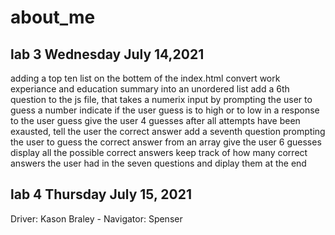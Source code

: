 # about_me
## lab 3 Wednesday July 14,2021
adding a top ten list on the bottem of the index.html
convert work experiance and education summary into an unordered list
add a 6th question to the js file, that takes a numerix input by prompting the user to guess a number
indicate if the user guess is to high or to low in a response to the user guess
give the user 4 guesses
after all attempts have been exausted, tell the user the correct answer
add a seventh question prompting the user to guess the correct answer from an array
give the user 6 guesses
display all the possible correct answers
keep track of how many correct answers the user had in the seven questions and diplay them at the end

## lab 4 Thursday July 15, 2021
Driver: Kason Braley - Navigator: Spenser
